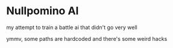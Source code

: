 # Nullpomino AI

my attempt to train a battle ai that didn't go very well

ymmv, some paths are hardcoded and there's some weird hacks